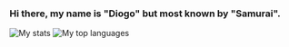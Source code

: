### Hi there, my name is "Diogo" but most known by "Samurai".

![My stats](https://github-readme-stats.vercel.app/api?username=999Samurai&show_icons=true&theme=dark&count_private=true)   ![My top languages](https://github-readme-stats.vercel.app/api/top-langs/?username=999Samurai&theme=dark&langs_count=5&layout=compact)
